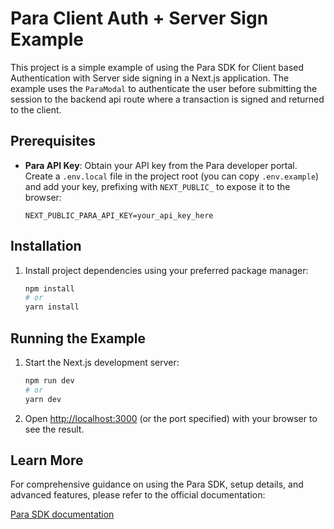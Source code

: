# Para Client Auth + Server Sign Example

This project is a simple example of using the Para SDK for Client based Authentication with Server side signing in a
Next.js application. The example uses the `ParaModal` to authenticate the user before submitting the session to the
backend api route where a transaction is signed and returned to the client.

## Prerequisites

- **Para API Key**: Obtain your API key from the Para developer portal. Create a `.env.local` file in the project root
  (you can copy `.env.example`) and add your key, prefixing with `NEXT_PUBLIC_` to expose it to the browser:
  ```env
  NEXT_PUBLIC_PARA_API_KEY=your_api_key_here
  ```

## Installation

1.  Install project dependencies using your preferred package manager:
    ```bash
    npm install
    # or
    yarn install
    ```

## Running the Example

1.  Start the Next.js development server:
    ```bash
    npm run dev
    # or
    yarn dev
    ```
2.  Open [http://localhost:3000](https://www.google.com/search?q=http://localhost:3000) (or the port specified) with
    your browser to see the result.

## Learn More

For comprehensive guidance on using the Para SDK, setup details, and advanced features, please refer to the official
documentation:

[Para SDK documentation](https://docs.usepara.com/welcome)
